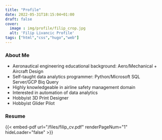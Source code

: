 ```yaml
---
title: "Profile"
date: 2022-05-31T18:15:04+01:00
draft: false
cover:
  image : img/profile/filip_crop.jpg
  alt: 'Filip Livancic Profile'
tags: ["html","css","hugo","web"]
---
```


### About Me

- Aeronautical engineering educational background: Aero/Mechanical + Aircraft Design
- Self-taught data analytics programmer: Python/Microsoft SQL Server/GCP Biq Query
- Highly knowledgeable in airline safety management domain
- Interested in automation of data analytics
- Hobbyist 3D Print Designer
- Hobbyist Glider Pilot

### Resume
{{< embed-pdf url="/files/filip_cv.pdf" renderPageNum="1" hideLoader="false" >}}

